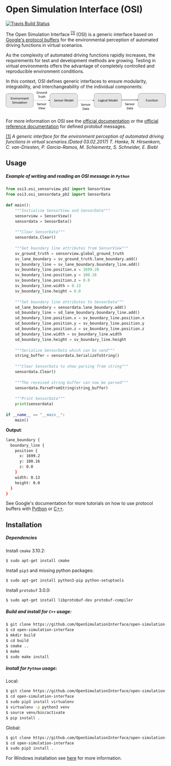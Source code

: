 Open Simulation Interface (OSI)
===============================

[![Travis Build Status](https://travis-ci.org/vkresch/open-simulation-interface.svg?branch=master)](https://travis-ci.org/vkresch/open-simulation-interface)

The Open Simulation Interface <sup>[[1]](https://www.hot.ei.tum.de/forschung/automotive-veroeffentlichungen/)</sup> (OSI) is a generic interface based on [Google's protocol buffers](https://developers.google.com/protocol-buffers/) for the environmental perception of automated driving functions in virtual scenarios.

As the complexity of automated driving functions rapidly increases, the requirements for test and development methods are growing. Testing in virtual environments offers the advantage of completely controlled and reproducible environment conditions.

In this context, OSI defines generic interfaces to ensure modularity, integrability, and interchangeability of the individual components:
![](doc/images/osicontextwiki.png)

For more information on OSI see the [official documentation](https://opensimulationinterface.github.io/osi-documentation/) or the [official reference documentation](https://opensimulationinterface.github.io/open-simulation-interface/) for defined protobuf messages. 

[[1]](https://www.hot.ei.tum.de/forschung/automotive-veroeffentlichungen/) *A generic interface for the environment perception of automated driving functions in virtual scenarios.(Dated 03.02.2017) T. Hanke, N. Hirsenkorn, C. van-Driesten, P. Garcia-Ramos, M. Schiementz, S. Schneider, E. Biebl*

## Usage
##### Example of writing and reading an OSI message in `Python`
```python
from osi3.osi_sensorview_pb2 import SensorView
from osi3.osi_sensordata_pb2 import SensorData

def main():
    """Initialize SensorView and SensorData"""
    sensorview = SensorView()
    sensordata = SensorData()

    """Clear SensorData"""
    sensordata.Clear()

    """Get boundary line attributes from SensorView"""
    sv_ground_truth = sensorview.global_ground_truth
    sv_lane_boundary = sv_ground_truth.lane_boundary.add()
    sv_boundary_line = sv_lane_boundary.boundary_line.add()
    sv_boundary_line.position.x = 1699.20
    sv_boundary_line.position.y = 100.16
    sv_boundary_line.position.z = 0.0
    sv_boundary_line.width = 0.13
    sv_boundary_line.height = 0.0

    """Set boundary line attributes to SensorData"""
    sd_lane_boundary = sensordata.lane_boundary.add()
    sd_boundary_line = sd_lane_boundary.boundary_line.add()
    sd_boundary_line.position.x = sv_boundary_line.position.x
    sd_boundary_line.position.y = sv_boundary_line.position.y
    sd_boundary_line.position.z = sv_boundary_line.position.z
    sd_boundary_line.width = sv_boundary_line.width
    sd_boundary_line.height = sv_boundary_line.height

    """Serialize SensorData which can be send"""
    string_buffer = sensordata.SerializeToString()

    """Clear SensorData to show parsing from string"""
    sensordata.Clear()

    """The received string buffer can now be parsed"""
    sensordata.ParseFromString(string_buffer)

    """Print SensorData"""
    print(sensordata)

if __name__ == "__main__":
    main()
```
**Output**:
```bash
lane_boundary {
  boundary_line {
    position {
      x: 1699.2
      y: 100.16
      z: 0.0
    }
    width: 0.13
    height: 0.0
  }
}
```
See Google's documentation for more tutorials on how to use protocol buffers with [Python](https://developers.google.com/protocol-buffers/docs/pythontutorial) or [C++](https://developers.google.com/protocol-buffers/docs/cpptutorial).
## Installation
##### Dependencies
Install `cmake` 3.10.2:
```bash
$ sudo apt-get install cmake
```
Install `pip3` and missing python packages:
```bash
$ sudo apt-get install python3-pip python-setuptools
```
Install `protobuf` 3.0.0:
```bash
$ sudo apt-get install libprotobuf-dev protobuf-compiler
```


##### Build and install for `C++` usage:
```bash
$ git clone https://github.com/OpenSimulationInterface/open-simulation-interface.git
$ cd open-simulation-interface
$ mkdir build
$ cd build
$ cmake ..
$ make
$ sudo make install
```

##### Install for `Python` usage:
Local:
```bash
$ git clone https://github.com/OpenSimulationInterface/open-simulation-interface.git
$ cd open-simulation-interface
$ sudo pip3 install virtualenv 
$ virtualenv -p python3 venv
$ source venv/bin/activate
$ pip install .
```

Global:
```bash
$ git clone https://github.com/OpenSimulationInterface/open-simulation-interface.git
$ cd open-simulation-interface
$ sudo pip3 install .
```
For Windows installation see [here](https://opensimulationinterface.github.io/osi-documentation/osi/windows.html) for more information.
